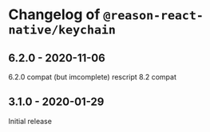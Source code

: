 # Changelog of `@reason-react-native/keychain`

## 6.2.0 - 2020-11-06

6.2.0 compat (but imcomplete)
rescript 8.2 compat

## 3.1.0 - 2020-01-29

Initial release
